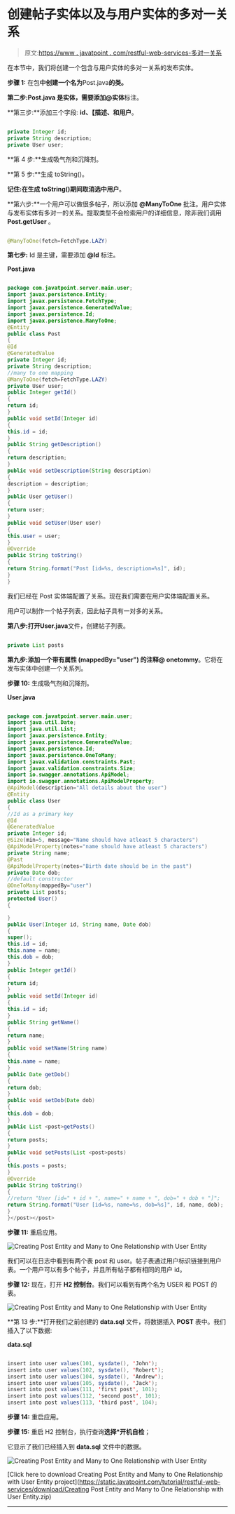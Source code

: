 # 创建帖子实体以及与用户实体的多对一关系

> 原文:[https://www . javatpoint . com/restful-web-services-多对一关系](https://www.javatpoint.com/restful-web-services-many-to-one-relationship)

在本节中，我们将创建一个包含与用户实体的多对一关系的发布实体。

**步骤 1:** 在包**中创建一个名为**Post.java**的类。**

**第二步:**Post.java 是实体，需要添加**@实体**标注。

**第三步:**添加三个字段: **id、【描述、**和**用户**。

```java

private Integer id;
private String description;
private User user;

```

**第 4 步:**生成吸气剂和沉降剂。

**第 5 步:**生成 toString()。

**记住:**在生成 toString()期间取消选中**用户**。

**第六步:**一个用户可以做很多帖子，所以添加 **@ManyToOne** 批注。用户实体与发布实体有多对一的关系。提取类型不会检索用户的详细信息，除非我们调用 **Post.getUser** 。

```java

@ManyToOne(fetch=FetchType.LAZY)

```

**第七步:** Id 是主键，需要添加 **@Id** 标注。

**Post.java**

```java

package com.javatpoint.server.main.user;
import javax.persistence.Entity;
import javax.persistence.FetchType;
import javax.persistence.GeneratedValue;
import javax.persistence.Id;
import javax.persistence.ManyToOne;
@Entity
public class Post 
{
@Id
@GeneratedValue
private Integer id;
private String description;
//many to one mapping 
@ManyToOne(fetch=FetchType.LAZY)
private User user;
public Integer getId() 
{
return id;
}
public void setId(Integer id) 
{
this.id = id;
}
public String getDescription() 
{
return description;
}
public void setDescription(String description) 
{
description = description;
}
public User getUser() 
{
return user;
}
public void setUser(User user) 
{
this.user = user;
}
@Override
public String toString() 
{
return String.format("Post [id=%s, description=%s]", id);
}
}

```

我们已经在 Post 实体端配置了关系。现在我们需要在用户实体端配置关系。

用户可以制作一个帖子列表，因此帖子具有一对多的关系。

**第八步:**打开**User.java**文件，创建帖子列表。

```java

private List posts 
```

**第九步:**添加一个带有属性 **(mappedBy="user")** 的注释**@ onetommy**。它将在发布实体中创建一个关系列。

**步骤 10:** 生成吸气剂和沉降剂。

**User.java**

```java

package com.javatpoint.server.main.user;
import java.util.Date;
import java.util.List;
import javax.persistence.Entity;
import javax.persistence.GeneratedValue;
import javax.persistence.Id;
import javax.persistence.OneToMany;
import javax.validation.constraints.Past;
import javax.validation.constraints.Size;
import io.swagger.annotations.ApiModel;
import io.swagger.annotations.ApiModelProperty;
@ApiModel(description="All details about the user")
@Entity
public class User 
{
//Id as a primary key
@Id
@GeneratedValue
private Integer id;
@Size(min=5, message="Name should have atleast 5 characters")
@ApiModelProperty(notes="name should have atleast 5 characters")
private String name;
@Past
@ApiModelProperty(notes="Birth date should be in the past")
private Date dob;
//default constructor	
@OneToMany(mappedBy="user")
private List posts; 
protected User()
{

}
public User(Integer id, String name, Date dob) 
{
super();
this.id = id;
this.name = name;
this.dob = dob;
}
public Integer getId() 
{
return id;
}
public void setId(Integer id) 
{
this.id = id;
}
public String getName() 
{
return name;
}
public void setName(String name) 
{
this.name = name;
}
public Date getDob() 
{
return dob;
}
public void setDob(Date dob) 
{
this.dob = dob;
}
public List <post>getPosts() 
{
return posts;
}
public void setPosts(List <post>posts) 
{
this.posts = posts;
}
@Override
public String toString() 
{
//return "User [id=" + id + ", name=" + name + ", dob=" + dob + "]";
return String.format("User [id=%s, name=%s, dob=%s]", id, name, dob);
}
}</post></post> 
```

**步骤 11:** 重启应用。

![Creating Post Entity and Many to One Relationship with User Entity](img/6b115abeea9fd301f54e43989a85ebde.png)

我们可以在日志中看到有两个表 post 和 user。帖子表通过用户标识链接到用户表。一个用户可以有多个帖子，并且所有帖子都有相同的用户 id。

**步骤 12:** 现在，打开 **H2 控制台**。我们可以看到有两个名为 USER 和 POST 的表。

![Creating Post Entity and Many to One Relationship with User Entity](img/75b114b0af86a9e2b32ac4473065fcda.png)

**第 13 步:**打开我们之前创建的 **data.sql** 文件，将数据插入 **POST** 表中。我们插入了以下数据:

**data.sql**

```java

insert into user values(101, sysdate(), 'John');
insert into user values(102, sysdate(), 'Robert');
insert into user values(104, sysdate(), 'Andrew');
insert into user values(105, sysdate(), 'Jack');
insert into post values(111, 'first post', 101);
insert into post values(112, 'second post', 101);
insert into post values(113, 'third post', 104);

```

**步骤 14:** 重启应用。

**步骤 15:** 重启 H2 控制台，执行查询**选择*开机自检**；

它显示了我们已经插入到 **data.sql** 文件中的数据。

![Creating Post Entity and Many to One Relationship with User Entity](img/6fe92606705005a74817160bc619b6be.png)

[Click here to download Creating Post Entity and Many to One Relationship with User Entity project](https://static.javatpoint.com/tutorial/restful-web-services/download/Creating Post Entity and Many to One Relationship with User Entity.zip)

* * *